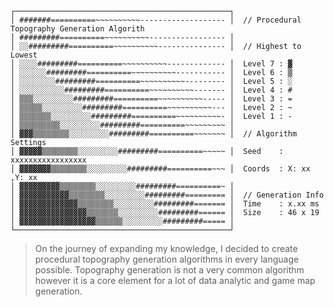 ```ascii
┌────────────────────────────────────────────────┐
│ #######==========~~~~~~~~~~------------------- │  // Procedural Topography Generation Algorith
│ #########==========~~~~~~~~~~----------------- │
│ ░░#########==========~~~~~~~~~~--------------- │  // Highest to Lowest
│ ░░░░#########==========~~~~~~~~~~------------- │  Level 7 : ▓
│ ░░░░░░#########==========~~~~~~~~~~----------- │  Level 6 : ▒
│ ░░░░░░░░#########==========~~~~~~~~~~--------- │  Level 5 : ░
│ ░░░░░░░░░░#########==========~~~~~~~~~~------- │  Level 4 : #
│ ▒▒▒░░░░░░░░░#########==========~~~~~~~~~~----- │  Level 3 : =
│ ▒▒▒▒▒░░░░░░░░░#########==========~~~~~~~~~~--- │  Level 2 : ~
│ ▒▒▒▒▒▒▒░░░░░░░░░#########==========~~~~~~~~~~- │  Level 1 : -
│ ▒▒▒▒▒▒▒▒▒░░░░░░░░░#########==========~~~~~~~~~ │
│ ▓▓▓▒▒▒▒▒▒▒▒░░░░░░░░░#########==========~~~~~~~ │  // Algorithm Settings
│ ▓▓▓▓▓▒▒▒▒▒▒▒▒░░░░░░░░░#########==========~~~~~ │  Seed    : xxxxxxxxxxxxxxxxx
│ ▓▓▓▓▓▓▓▒▒▒▒▒▒▒▒░░░░░░░░░#########==========~~~ │  Coords  : X: xx ,Y: xx
│ ▓▓▓▓▓▓▓▓▓▒▒▒▒▒▒▒▒░░░░░░░░░#########==========~ │
│ ▓▓▓▓▓▓▓▓▓▓▓▒▒▒▒▒▒▒▒░░░░░░░░░#########========= │  // Generation Info
│ ▓▓▓▓▓▓▓▓▓▓▓▓▓▒▒▒▒▒▒▒▒░░░░░░░░░#########======= │  Time    : x.xx ms
│ ▓▓▓▓▓▓▓▓▓▓▓▓▓▓▓▒▒▒▒▒▒▒░░░░░░░░░#########====== │  Size    : 46 x 19
│ ▓▓▓▓▓▓▓▓▓▓▓▓▓▓▓▓▓▒▒▒▒▒▒░░░░░░░░░#########===== │
└────────────────────────────────────────────────┘
```

> On the journey of expanding my knowledge, I decided to create procedural topography generation algorithms in every language possible. Topography generation is not a very common algorithm however it is a core element for a lot of data analytic and game map generation.
